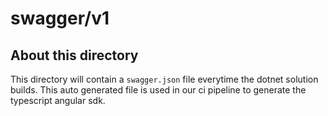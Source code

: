 # swagger/v1

## About this directory
This directory will contain a `swagger.json` file everytime the dotnet solution builds. This auto generated file is used in our ci pipeline to generate the typescript angular sdk. 
